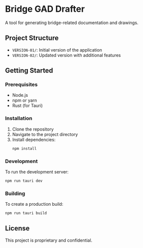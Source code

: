 # Bridge GAD Drafter

A tool for generating bridge-related documentation and drawings.

## Project Structure

- `VERSION-01/`: Initial version of the application
- `VERSION-02/`: Updated version with additional features

## Getting Started

### Prerequisites

- Node.js
- npm or yarn
- Rust (for Tauri)

### Installation

1. Clone the repository
2. Navigate to the project directory
3. Install dependencies:
   ```bash
   npm install
   ```

### Development

To run the development server:

```bash
npm run tauri dev
```

### Building

To create a production build:

```bash
npm run tauri build
```

## License

This project is proprietary and confidential.
